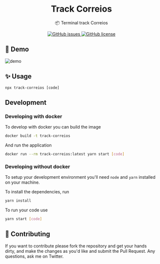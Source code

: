 <h1 align="center">Track Correios</h1>
<p align="center">📦 Terminal track Correios</p>

<p align="center">
  <a href="https://github.com/mauriciomutte/track-correios/issues">
    <img alt="GitHub issues" src="https://img.shields.io/github/issues/mauriciomutte/track-correios">
  </a>
  <a href="https://github.com/mauriciomutte/track-correios/blob/master/LICENSE.txt">
    <img alt="GitHub license" src="https://img.shields.io/github/license/mauriciomutte/track-correios">
  </a>
</p>

## 🚀 Demo

![demo](https://user-images.githubusercontent.com/20569339/135551866-dcfcf2bc-c410-405b-924a-b46656014b4b.png)

## ✨ Usage

```
npx track-correios [code]
```

## Development

### Developing with docker
To develop with docker you can build the image
```bash
docker build -t track-correios
```
And run the application
```bash
docker run --rm track-correios:latest yarn start [code]
```

### Developing without docker
To setup your development environment you'll need `node` and `yarn` installed on your machine.

To install the dependencies, run
```bash
yarn install
```
To run your code use
```bash
yarn start [code]
```

## 📣 Contributing

If you want to contribute please fork the repository and get your hands dirty, and make the changes as you'd like and submit the Pull Request. Any questions, ask me on Twitter.
